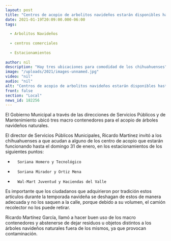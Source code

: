 ```yaml
---
layout: post
title: "Centros de acopio de arbolitos navideños estarán disponibles hasta el 31 de enero"
date: 2021-01-19T20:09:00.000-06:00
tags:
  
  - Arbolitos Navideños
  
  - centros comerciales
  
  - Estacionamientos
  
author: nil
description: "Hay tres ubicaciones para comodidad de los chihuahuenses"
image: "/uploads/2021/images-unnamed.jpg"
video: "nil"
audio: "nil"
alt: "Centros de acopio de arbolitos navideños estarán disponibles hasta el 31 de enero"
front: false
section: "Local"
news_id: 182256
---
```


El Gobierno Municipal a través de las direcciones de Servicios Públicos y de Mantenimiento ubicó tres macro contenedores para el acopio de árboles navideños naturales.

El director de Servicios Públicos Municipales, Ricardo Martínez invitó a los chihuahuenses a que acudan a alguno de los centro de acopio que estarán funcionando hasta el domingo 31 de enero, en los estacionamientos de los siguientes puntos:

 

-       Soriana Homero y Tecnológico

-       Soriana Mirador y Ortiz Mena

-       Wal-Mart Juventud y Haciendas del Valle


Es importante que los ciudadanos que adquirieron por tradición estos artículos durante la temporada navideña se deshagan de estos de manera adecuada y no los saquen a la calle, porque debido a su volumen, el camión recolector no los puede retirar.

Ricardo Martínez García, llamó a hacer buen uso de los macro contenedores y abstenerse de dejar residuos u objetos distintos a los árboles navideños naturales fuera de los mismos, ya que provocan contaminación.